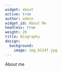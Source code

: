 ```yaml
---
widget: about
active: true
author: admin
widget_id: About Me
headless: true
weight: 20
title: Biography
design:
  background:
    image: img_8124f.jpg
---
```

About me